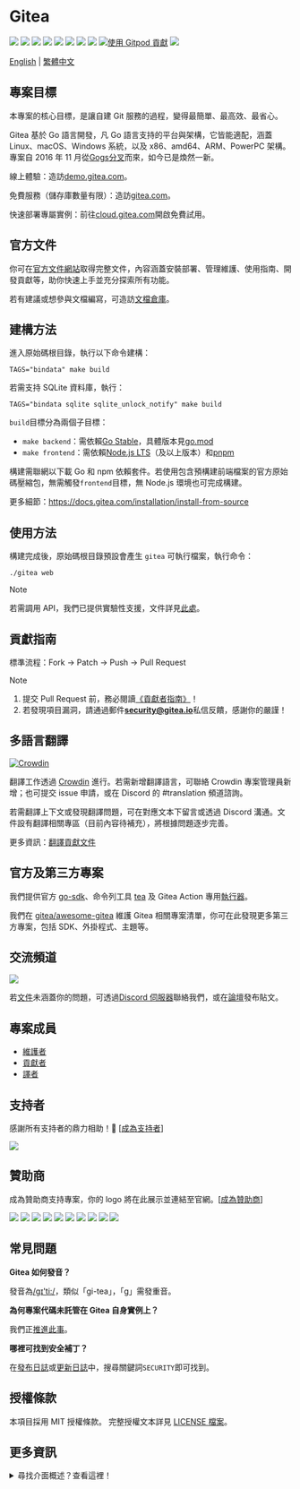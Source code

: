 # Gitea

[![](https://github.com/go-gitea/gitea/actions/workflows/release-nightly.yml/badge.svg?branch=main)](https://github.com/go-gitea/gitea/actions/workflows/release-nightly.yml?query=branch%3Amain "Release Nightly")
[![](https://img.shields.io/discord/322538954119184384.svg?logo=discord&logoColor=white&label=Discord&color=5865F2)](https://discord.gg/Gitea "Join the Discord chat at https://discord.gg/Gitea")
[![](https://goreportcard.com/badge/code.gitea.io/gitea)](https://goreportcard.com/report/code.gitea.io/gitea "Go Report Card")
[![](https://pkg.go.dev/badge/code.gitea.io/gitea?status.svg)](https://pkg.go.dev/code.gitea.io/gitea "GoDoc")
[![](https://img.shields.io/github/release/go-gitea/gitea.svg)](https://github.com/go-gitea/gitea/releases/latest "GitHub 版本發布")
[![](https://www.codetriage.com/go-gitea/gitea/badges/users.svg)](https://www.codetriage.com/go-gitea/gitea "協助貢獻開源專案")
[![](https://opencollective.com/gitea/tiers/backers/badge.svg?label=backers&color=brightgreen)](https://opencollective.com/gitea "成為 gitea 的支持者/贊助商")
[![](https://img.shields.io/badge/License-MIT-blue.svg)](https://opensource.org/licenses/MIT "License: MIT")
[![使用 Gitpod 貢獻](https://img.shields.io/badge/Contribute%20with-Gitpod-908a85?logo=gitpod&color=green)](https://gitpod.io/#https://github.com/go-gitea/gitea)
[![](https://badges.crowdin.net/gitea/localized.svg)](https://translate.gitea.com "Crowdin")

[English](./README.md) | [繁體中文](./README.zh-tw.md)

## 專案目標

本專案的核心目標，是讓自建 Git 服務的過程，變得最簡單、最高效、最省心。

Gitea 基於 Go 語言開發，凡 Go 語言支持的平台與架構，它皆能適配，涵蓋 Linux、macOS、Windows 系統，以及 x86、amd64、ARM、PowerPC 架構。專案自 2016 年 11 月從[Gogs](https://gogs.io)[分叉](https://blog.gitea.com/welcome-to-gitea/)而來，如今已是煥然一新。

線上體驗：造訪[demo.gitea.com](https://demo.gitea.com)。

免費服務（儲存庫數量有限）：造訪[gitea.com](https://gitea.com/user/login)。

快速部署專屬實例：前往[cloud.gitea.com](https://cloud.gitea.com)開啟免費試用。

## 官方文件

你可在[官方文件網站](https://docs.gitea.com/)取得完整文件，內容涵蓋安裝部署、管理維護、使用指南、開發貢獻等，助你快速上手並充分探索所有功能。

若有建議或想參與文檔編寫，可造訪[文檔倉庫](https://gitea.com/gitea/docs)。

## 建構方法

進入原始碼根目錄，執行以下命令建構：

    TAGS="bindata" make build

若需支持 SQLite 資料庫，執行：

    TAGS="bindata sqlite sqlite_unlock_notify" make build

`build`目標分為兩個子目標：

- `make backend`：需依賴[Go Stable](https://go.dev/dl/)，具體版本見[go.mod](/go.mod)
- `make frontend`：需依賴[Node.js LTS](https://nodejs.org/en/download/)（及以上版本）和[pnpm](https://pnpm.io/installation)

構建需聯網以下載 Go 和 npm 依賴套件。若使用包含預構建前端檔案的官方原始碼壓縮包，無需觸發`frontend`目標，無 Node.js 環境也可完成構建。

更多細節：https://docs.gitea.com/installation/install-from-source

## 使用方法

構建完成後，原始碼根目錄預設會產生 `gitea` 可執行檔案，執行命令：

    ./gitea web

> [!NOTE]
> 若需調用 API，我們已提供實驗性支援，文件詳見[此處](https://docs.gitea.com/api)。

## 貢獻指南

標準流程：Fork → Patch → Push → Pull Request

> [!NOTE]
>
> 1. 提交 Pull Request 前，務必閱讀[《貢獻者指南》](CONTRIBUTING.md)！
> 2. 若發現項目漏洞，請通過郵件**security@gitea.io**私信反饋，感謝你的嚴謹！

## 多語言翻譯

[![Crowdin](https://badges.crowdin.net/gitea/localized.svg)](https://translate.gitea.com)

翻譯工作透過 [Crowdin](https://translate.gitea.com) 進行。若需新增翻譯語言，可聯絡 Crowdin 專案管理員新增；也可提交 issue 申請，或在 Discord 的 #translation 頻道諮詢。

若需翻譯上下文或發現翻譯問題，可在對應文本下留言或透過 Discord 溝通。文件設有翻譯相關專區（目前內容待補充），將根據問題逐步完善。

更多資訊：[翻譯貢獻文件](https://docs.gitea.com/contributing/localization)

## 官方及第三方專案

我們提供官方 [go-sdk](https://gitea.com/gitea/go-sdk)、命令列工具 [tea](https://gitea.com/gitea/tea) 及 Gitea Action 專用[執行器](https://gitea.com/gitea/act_runner)。

我們在 [gitea/awesome-gitea](https://gitea.com/gitea/awesome-gitea) 維護 Gitea 相關專案清單，你可在此發現更多第三方專案，包括 SDK、外掛程式、主題等。

## 交流頻道

[![](https://img.shields.io/discord/322538954119184384.svg?logo=discord&logoColor=white&label=Discord&color=5865F2)](https://discord.gg/Gitea "Join the Discord chat at https://discord.gg/Gitea")

若[文件](https://docs.gitea.com/)未涵蓋你的問題，可透過[Discord 伺服器](https://discord.gg/Gitea)聯絡我們，或在[論壇](https://forum.gitea.com/)發布貼文。

## 專案成員

- [維護者](https://github.com/orgs/go-gitea/people)
- [貢獻者](https://github.com/go-gitea/gitea/graphs/contributors)
- [譯者](options/locale/TRANSLATORS)

## 支持者

感謝所有支持者的鼎力相助！🙏 [[成為支持者](https://opencollective.com/gitea#backer)]

<a href="https://opencollective.com/gitea#backers" target="_blank"><img src="https://opencollective.com/gitea/backers.svg?width=890"></a>

## 贊助商

成為贊助商支持專案，你的 logo 將在此展示並連結至官網。[[成為贊助商](https://opencollective.com/gitea#sponsor)]

<a href="https://opencollective.com/gitea/sponsor/0/website" target="_blank"><img src="https://opencollective.com/gitea/sponsor/0/avatar.svg"></a>
<a href="https://opencollective.com/gitea/sponsor/1/website" target="_blank"><img src="https://opencollective.com/gitea/sponsor/1/avatar.svg"></a>
<a href="https://opencollective.com/gitea/sponsor/2/website" target="_blank"><img src="https://opencollective.com/gitea/sponsor/2/avatar.svg"></a>
<a href="https://opencollective.com/gitea/sponsor/3/website" target="_blank"><img src="https://opencollective.com/gitea/sponsor/3/avatar.svg"></a>
<a href="https://opencollective.com/gitea/sponsor/4/website" target="_blank"><img src="https://opencollective.com/gitea/sponsor/4/avatar.svg"></a>
<a href="https://opencollective.com/gitea/sponsor/5/website" target="_blank"><img src="https://opencollective.com/gitea/sponsor/5/avatar.svg"></a>
<a href="https://opencollective.com/gitea/sponsor/6/website" target="_blank"><img src="https://opencollective.com/gitea/sponsor/6/avatar.svg"></a>
<a href="https://opencollective.com/gitea/sponsor/7/website" target="_blank"><img src="https://opencollective.com/gitea/sponsor/7/avatar.svg"></a>
<a href="https://opencollective.com/gitea/sponsor/8/website" target="_blank"><img src="https://opencollective.com/gitea/sponsor/8/avatar.svg"></a>
<a href="https://opencollective.com/gitea/sponsor/9/website" target="_blank"><img src="https://opencollective.com/gitea/sponsor/9/avatar.svg"></a>

## 常見問題

**Gitea 如何發音？**

發音為[/ɡɪ'ti:/](https://youtu.be/EM71-2uDAoY)，類似「gi-tea」，「g」需發重音。

**為何專案代碼未託管在 Gitea 自身實例上？**

我們正[推進此事](https://github.com/go-gitea/gitea/issues/1029)。

**哪裡可找到安全補丁？**

在[發布日誌](https://github.com/go-gitea/gitea/releases)或[更新日誌](https://github.com/go-gitea/gitea/blob/main/CHANGELOG.md)中，搜尋關鍵詞`SECURITY`即可找到。

## 授權條款

本項目採用 MIT 授權條款。
完整授權文本詳見 [LICENSE 檔案](https://github.com/go-gitea/gitea/blob/main/LICENSE)。

## 更多資訊

<details>
<summary>尋找介面概述？查看這裡！</summary>

### 登入/註冊頁面

![Login](https://dl.gitea.com/screenshots/login.png)
![Register](https://dl.gitea.com/screenshots/register.png)

### 使用者儀表板

![首頁](https://dl.gitea.com/screenshots/home.png)
![議題](https://dl.gitea.com/screenshots/issues.png)
![拉取請求](https://dl.gitea.com/screenshots/pull_requests.png)
![里程碑](https://dl.gitea.com/screenshots/milestones.png)

### 使用者資料

![Profile](https://dl.gitea.com/screenshots/user_profile.png)

### 探索

![Repos](https://dl.gitea.com/screenshots/explore_repos.png)
![使用者](https://dl.gitea.com/screenshots/explore_users.png)
![組織](https://dl.gitea.com/screenshots/explore_orgs.png)

### 儲存庫

![首頁](https://dl.gitea.com/screenshots/repo_home.png)
![提交](https://dl.gitea.com/screenshots/repo_commits.png)
![分支](https://dl.gitea.com/screenshots/repo_branches.png)
![標籤](https://dl.gitea.com/screenshots/repo_labels.png)
![里程碑](https://dl.gitea.com/screenshots/repo_milestones.png)
![發行版本](https://dl.gitea.com/screenshots/repo_releases.png)
![標籤](https://dl.gitea.com/screenshots/repo_tags.png)

#### 儲存庫議題

![清單](https://dl.gitea.com/screenshots/repo_issues.png)
![議題](https://dl.gitea.com/screenshots/repo_issue.png)

#### 儲存庫提取請求

![清單](https://dl.gitea.com/screenshots/repo_pull_requests.png)
![提取請求](https://dl.gitea.com/screenshots/repo_pull_request.png)
![File](https://dl.gitea.com/screenshots/repo_pull_request_file.png)
![Commits](https://dl.gitea.com/screenshots/repo_pull_request_commits.png)

#### 儲存庫操作

![List](https://dl.gitea.com/screenshots/repo_actions.png)
![詳細資訊](https://dl.gitea.com/screenshots/repo_actions_run.png)

#### 儲存庫活動

![活動](https://dl.gitea.com/screenshots/repo_activity.png)
![貢獻者](https://dl.gitea.com/screenshots/repo_contributors.png)
![程式碼頻率](https://dl.gitea.com/screenshots/repo_code_frequency.png)
![最近的提交](https://dl.gitea.com/screenshots/repo_recent_commits.png)

### 組織

![首頁](https://dl.gitea.com/screenshots/org_home.png)

</details>
